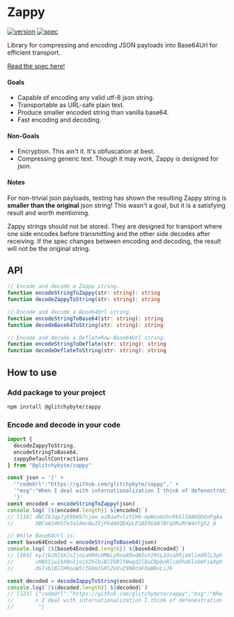 # Zappy

[![version](https://img.shields.io/badge/version-3.0.0-dodgerblue)](https://github.com/GlitchyByte/zappy/releases/tag/v3.0.0)
[![spec](https://img.shields.io/badge/spec-2.0.0-palegreen)](https://github.com/GlitchyByte/zappy/blob/v3.0.0/SPEC.md)

Library for compressing and encoding JSON payloads into Base64Url
for efficient transport.

[Read the spec here!](https://github.com/GlitchyByte/zappy/blob/v3.0.0/SPEC.md)

#### Goals

* Capable of encoding any valid utf-8 json string.
* Transportable as URL-safe plain text.
* Produce smaller encoded string than vanilla base64.
* Fast encoding and decoding.

#### Non-Goals

* Encryption. This ain't it. It's obfuscation at best.
* Compressing generic text. Though it may work, Zappy is designed for json.

#### Notes

For non-trivial json payloads, testing has shown the resulting Zappy
string is **smaller than the original** json string! This wasn't a goal,
but it is a satisfying result and worth mentioning.

Zappy strings should not be stored. They are designed for transport
where one side encodes before transmitting and the other side decodes
after receiving. If the spec changes between encoding and decoding,
the result will not be the original string.

## API

```ts
// Encode and decode a Zappy string.
function encodeStringToZappy(str: string): string
function decodeZappyToString(str: string): string

// Encode and decode a Base64Url string.
function encodeStringToBase64(str: string): string
function decodeBase64ToString(str: string): string

// Encode and decode a DeflateRaw-Base64Url string.
function encodeStringToDeflate(str: string): string
function decodeDeflateToString(str: string): string
```

## How to use

### Add package to your project

```bash
npm install @glitchybyte/zappy
```

### Encode and decode in your code

```ts
import {
  decodeZappyToString,
  encodeStringToBase64,
  zappyDefaultContractions
} from "@glitchybyte/zappy"

const json = '{' +
  '"codeUrl":"https://github.com/glitchybyte/zappy",' +
  '"msg":"When I deal with internationalization I think of defenestration."' +
  '}'
const encoded = encodeStringToZappy(json)
console.log(`[${encoded.length}] ${encoded}`)
// [118] dNCI6JqpJjK8bWS7cjew_azBuwOvlztCH6-mpWznmzhrKb5l10AKQDQoPgAa
//       XBCoA24Kh7e3aIAmcNuIXjFk4AKQDXpLESAE9GAN7BrqORuRrW4nTg52_A

// While Base64Url is:
const base64Encoded = encodeStringToBase64(json)
console.log(`[${base64Encoded.length}] ${base64Encoded}`)
// [164] eyJjb2RlVXJsIjoiaHR0cHM6Ly9naXRodWIuY29tL2dsaXRjaHlieXRlL3ph
//       cHB5IiwibXNnIjoiV2hlbiBJIGRlYWwgd2l0aCBpbnRlcm5hdGlvbmFsaXph
//       dGlvbiBJIHRoaW5rIG9mIGRlZmVuZXN0cmF0aW9uLiJ9

const decoded = decodeZappyToString(encoded)
console.log(`[${decoded.length}] ${decoded}`)
// [123] {"codeUrl":"https://github.com/glitchybyte/zappy","msg":"Whe
//       n I deal with internationalization I think of defenestration
//       ."}
```
